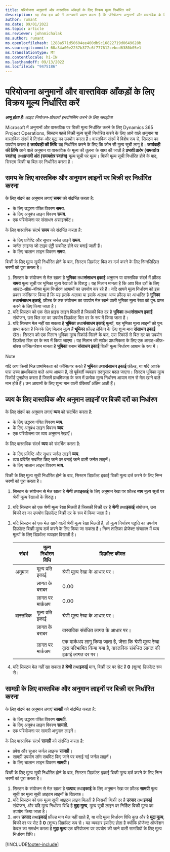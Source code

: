 ```yaml
---
title: परियोजना अनुमानों और वास्तविक आँकड़ों के लिए विक्रय मूल्य निर्धारित करें
description: यह लेख इस बारे में जानकारी प्रदान करता है कि परियोजना अनुमानों और वास्तविक के लिए बिक्री मूल्य कैसे निर्धारित किए जाते हैं।
author: rumant
ms.date: 09/01/2022
ms.topic: article
ms.reviewer: johnmichalak
ms.author: rumant
ms.openlocfilehash: 1288a571d50604ee400db9c16822719d0649628b
ms.sourcegitcommit: 60a34a00e2237b377c6f777612cebcd6380b05e1
ms.translationtype: MT
ms.contentlocale: hi-IN
ms.lasthandoff: 09/13/2022
ms.locfileid: "9475186"
---
```

# <a name="determine-sales-prices-for-project-estimates-and-actuals"></a>परियोजना अनुमानों और वास्तविक आँकड़ों के लिए विक्रय मूल्य निर्धारित करें

_**लागू होता है:** लाइट नियोजन-प्रोफार्मा इनवॉयसिंग करने के लिए समझौता_

Microsoft में अनुमानों और वास्तविक पर बिक्री मूल्य निर्धारित करने के लिए Dynamics 365 Project Operations, सिस्टम पहले बिक्री मूल्य सूची निर्धारित करने के लिए आने वाले अनुमान या वास्तविक संदर्भ में दिनांक और मुद्रा का उपयोग करता है। वास्तविक संदर्भ में विशेष रूप से, सिस्टम का उपयोग करता है **कार्यवाही की तिथि** यह निर्धारित करने के लिए कि कौन सी मूल्य सूची लागू है। **कार्यवाही की तिथि** आने वाले अनुमान या वास्तविक के मूल्य की तुलना के साथ की जाती है **प्रभावी प्रारंभ (समयक्षेत्र स्वतंत्र)** तथा**प्रभावी अंत (समयक्षेत्र स्वतंत्र)** मूल्य सूची पर मूल्य। बिक्री मूल्य सूची निर्धारित होने के बाद, सिस्टम बिक्री या बिल दर निर्धारित करता है।

## <a name="determining-sales-rates-on-actual-and-estimate-lines-for-time"></a>समय के लिए वास्तविक और अनुमान लाइनों पर बिक्री दर निर्धारित करना

के लिए संदर्भ का अनुमान लगाएं **समय** को संदर्भित करता है:

- के लिए उद्धरण पंक्ति विवरण **समय**.
- के लिए अनुबंध लाइन विवरण **समय**.
- एक परियोजना पर संसाधन असाइनमेंट।

के लिए वास्तविक संदर्भ **समय** को संदर्भित करता है:

- के लिए प्रविष्टि और सुधार जर्नल लाइनें **समय**.
- जर्नल लाइन्स जो टाइम एंट्री सबमिट होने पर बनाई जाती हैं।
- के लिए चालान लाइन विवरण **समय**. 

बिक्री के लिए मूल्य सूची निर्धारित होने के बाद, सिस्टम डिफ़ॉल्ट बिल दर दर्ज करने के लिए निम्नलिखित चरणों को पूरा करता है।

1. सिस्टम के संयोजन से मेल खाता है **भूमिका** तथा**संसाधन इकाई** अनुमान या वास्तविक संदर्भ में फ़ील्ड **समय** मूल्य सूची पर भूमिका मूल्य रेखाओं के विरुद्ध। यह मिलान मानता है कि आप बिल दरों के लिए आउट-ऑफ़-बॉक्स मूल्य निर्धारण आयामों का उपयोग कर रहे हैं। यदि आपने मूल्य निर्धारण को इस प्रकार कॉन्फ़िगर किया है कि यह इसके अलावा या इसके अलावा अन्य फ़ील्ड पर आधारित है **भूमिका** तथा**संसाधन इकाई**, फ़ील्ड के उस संयोजन का उपयोग मेल खाने वाली भूमिका मूल्य रेखा को पुनः प्राप्त करने के लिए किया जाता है।
1. यदि सिस्टम को एक रोल प्राइस लाइन मिलती है जिसकी बिल दर है **भूमिका** तथा**संसाधन इकाई** संयोजन, उस बिल दर का उपयोग डिफ़ॉल्ट बिल दर के रूप में किया जाता है।
1. यदि सिस्टम मेल नहीं खा सकता है **भूमिका** तथा**संसाधन इकाई** मूल्यों, यह भूमिका मूल्य लाइनों को पुनः प्राप्त करता है जिनके लिए मिलान मूल्य हैं **भूमिका** फ़ील्ड लेकिन के लिए शून्य मान **संसाधन इकाई** खेत। सिस्टम को एक मिलान भूमिका मूल्य रिकॉर्ड मिलने के बाद, उस रिकॉर्ड से बिल दर का उपयोग डिफ़ॉल्ट बिल दर के रूप में किया जाएगा। यह मिलान की सापेक्ष प्राथमिकता के लिए एक आउट-ऑफ़-बॉक्स कॉन्फ़िगरेशन मानता है **भूमिका** बनाम **संसाधन इकाई** बिक्री मूल्य निर्धारण आयाम के रूप में।

> [!NOTE]
> यदि आप किसी भिन्न प्राथमिकता को कॉन्फ़िगर करते हैं **भूमिका** तथा**संसाधन इकाई** फ़ील्ड, या यदि आपके पास उच्च प्राथमिकता वाले अन्य आयाम हैं, तो पूर्ववर्ती व्यवहार तदनुसार बदल जाएगा। सिस्टम भूमिका मूल्य रिकॉर्ड पुनर्प्राप्त करता है जिसमें प्राथमिकता के क्रम में प्रत्येक मूल्य निर्धारण आयाम मान से मेल खाने वाले मान होते हैं। उन आयामों के लिए शून्य मान वाली पंक्तियाँ अंतिम आती हैं।

## <a name="determining-sales-rates-on-actual-and-estimate-lines-for-expense"></a>व्यय के लिए वास्तविक और अनुमान लाइनों पर बिक्री दरों का निर्धारण

के लिए संदर्भ का अनुमान लगाएं **व्यय** को संदर्भित करता है:

- के लिए उद्धरण पंक्ति विवरण **व्यय**.
- के लिए अनुबंध लाइन विवरण **व्यय**.
- एक परियोजना पर व्यय अनुमान रेखाएँ।

के लिए वास्तविक संदर्भ **व्यय** को संदर्भित करता है:

- के लिए प्रविष्टि और सुधार जर्नल लाइनें **व्यय**.
- व्यय प्रविष्टि सबमिट किए जाने पर बनाई जाने वाली जर्नल लाइनें।
- के लिए चालान लाइन विवरण **व्यय**. 

बिक्री के लिए मूल्य सूची निर्धारित होने के बाद, सिस्टम डिफ़ॉल्ट इकाई बिक्री मूल्य दर्ज करने के लिए निम्न चरणों को पूरा करता है।

1. सिस्टम के संयोजन से मेल खाता है **श्रेणी** तथा**इकाई** के लिए अनुमान रेखा पर फ़ील्ड **व्यय** मूल्य सूची पर श्रेणी मूल्य रेखाओं के विरुद्ध।
1. यदि सिस्टम को एक श्रेणी मूल्य रेखा मिलती है जिसकी बिक्री दर है **श्रेणी** तथा**इकाई** संयोजन, उस बिक्री दर का उपयोग डिफ़ॉल्ट बिक्री दर के रूप में किया जाता है।
1. यदि सिस्टम को एक मेल खाने वाली श्रेणी मूल्य रेखा मिलती है, तो मूल्य निर्धारण पद्धति का उपयोग डिफ़ॉल्ट बिक्री मूल्य दर्ज करने के लिए किया जा सकता है। निम्न तालिका प्रोजेक्ट संचालन में व्यय मूल्यों के लिए डिफ़ॉल्ट व्यवहार दिखाती है।

    | संदर्भ | मूल्य निर्धारण विधि | डिफ़ॉल्ट कीमत |
    | --- | --- | --- |
    | अनुमान | मूल्य प्रति इकाई | श्रेणी मूल्य रेखा के आधार पर। |
    |        | लागत के बराबर | 0.00 |
    |        | लागत पर मार्कअप | 0.00 |
    | वास्तविक | मूल्य प्रति इकाई | श्रेणी मूल्य रेखा के आधार पर। |
    |        | लागत के बराबर | वास्तविक संबंधित लागत के आधार पर। |
    |        | लागत पर मार्कअप | एक मार्कअप लागू किया जाता है, जैसा कि श्रेणी मूल्य रेखा द्वारा परिभाषित किया गया है, वास्तविक संबंधित लागत की इकाई लागत दर पर। |

1. यदि सिस्टम मेल नहीं खा सकता है **श्रेणी** तथा**इकाई** मान, बिक्री दर पर सेट है **0** (शून्य) डिफ़ॉल्ट रूप से।

## <a name="determining-sales-rates-on-actual-and-estimate-lines-for-material"></a>सामग्री के लिए वास्तविक और अनुमान लाइनों पर बिक्री दर निर्धारित करना

के लिए संदर्भ का अनुमान लगाएं **सामग्री** को संदर्भित करता है:

- के लिए उद्धरण पंक्ति विवरण **सामग्री**.
- के लिए अनुबंध लाइन विवरण **सामग्री**.
- एक परियोजना पर सामग्री अनुमान लाइनें।

के लिए वास्तविक संदर्भ **सामग्री** को संदर्भित करता है:

- प्रवेश और सुधार जर्नल लाइन्स **सामग्री।**
- सामग्री उपयोग लॉग सबमिट किए जाने पर बनाई गई जर्नल लाइनें।
- के लिए चालान लाइन विवरण **सामग्री।** 

बिक्री के लिए मूल्य सूची निर्धारित होने के बाद, सिस्टम डिफ़ॉल्ट इकाई बिक्री मूल्य दर्ज करने के लिए निम्न चरणों को पूरा करता है।

1. सिस्टम के संयोजन से मेल खाता है **उत्पाद** तथा**इकाई** के लिए अनुमान रेखा पर फ़ील्ड **सामग्री** मूल्य सूची पर मूल्य सूची आइटम लाइनों के खिलाफ।
1. यदि सिस्टम को एक मूल्य सूची आइटम लाइन मिलती है जिसकी बिक्री दर है **उत्पाद** तथा**इकाई** संयोजन, और यदि मूल्य निर्धारण विधि है **मुद्रा मूल्य**, मूल्य सूची लाइन पर निर्दिष्ट बिक्री मूल्य का उपयोग किया जाता है। 
1. अगर **उत्पाद** तथा**इकाई** फ़ील्ड मान मेल नहीं खाते हैं, या यदि मूल्य निर्धारण विधि कुछ और है **मुद्रा मूल्य**, बिक्री दर पर सेट है **0** (शून्य) डिफ़ॉल्ट रूप से। यह व्यवहार इसलिए होता है क्योंकि प्रोजेक्ट ऑपरेशन केवल का समर्थन करता है **मुद्रा मूल्य** एक परियोजना पर उपयोग की जाने वाली सामग्रियों के लिए मूल्य निर्धारण विधि।

[!INCLUDE[footer-include](../../includes/footer-banner.md)]
